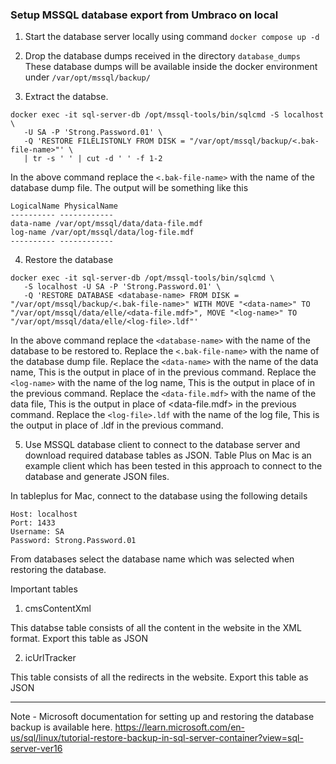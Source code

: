 ### Setup MSSQL database export from Umbraco on local

1. Start the database server locally using command
`docker compose up -d`

2. Drop the database dumps received in the directory `database_dumps`
These database dumps will be available inside the docker environment under `/var/opt/mssql/backup/`

3. Extract the databse.

```
docker exec -it sql-server-db /opt/mssql-tools/bin/sqlcmd -S localhost \
   -U SA -P 'Strong.Password.01' \
   -Q 'RESTORE FILELISTONLY FROM DISK = "/var/opt/mssql/backup/<.bak-file-name>"' \
   | tr -s ' ' | cut -d ' ' -f 1-2
```

In the above command replace the `<.bak-file-name>` with the name of the database dump file.
The output will be something like this

```
LogicalName PhysicalName
---------- ------------
data-name /var/opt/mssql/data/data-file.mdf
log-name /var/opt/mssql/data/log-file.mdf
---------- ------------
```

4. Restore the database

```
docker exec -it sql-server-db /opt/mssql-tools/bin/sqlcmd \
   -S localhost -U SA -P 'Strong.Password.01' \
   -Q 'RESTORE DATABASE <database-name> FROM DISK = "/var/opt/mssql/backup/<.bak-file-name>" WITH MOVE "<data-name>" TO "/var/opt/mssql/data/elle/<data-file.mdf>", MOVE "<log-name>" TO "/var/opt/mssql/data/elle/<log-file>.ldf"'
```

In the above command replace the `<database-name>` with the name of the database to be restored to.
Replace the `<.bak-file-name>` with the name of the database dump file.
Replace the `<data-name>` with the name of the data name, This is the output in place of <data-name> in the previous command.
Replace the `<log-name>` with the name of the log name, This is the output in place of <log-name> in the previous command.
Replace the `<data-file.mdf>` with the name of the data file, This is the output in place of <data-file.mdf> in the previous command.
Replace the `<log-file>.ldf` with the name of the log file, This is the output in place of <log-file>.ldf in the previous command.

5. Use MSSQL database client to connect to the database server and download required database tables as JSON.
Table Plus on Mac is an example client which has been tested in this approach to connect to the database and generate JSON files.

In tableplus for Mac, connect to the database using the following details

```
Host: localhost
Port: 1433
Username: SA
Password: Strong.Password.01
```

From databases select the database name which was selected when restoring the database.

Important tables

1. cmsContentXml

This databse table consists of all the content in the website in the XML format. Export this table as JSON

2. icUrlTracker

This table consists of all the redirects in the website. Export this table as JSON

--------------------------

Note - Microsoft documentation for setting up and restoring the database backup is available here.
<https://learn.microsoft.com/en-us/sql/linux/tutorial-restore-backup-in-sql-server-container?view=sql-server-ver16>
